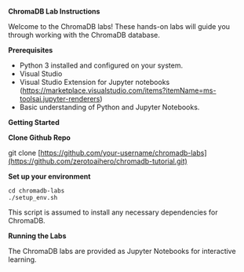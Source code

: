 **ChromaDB Lab Instructions**

Welcome to the ChromaDB labs! These hands-on labs will guide you through working with the ChromaDB database.

**Prerequisites**

- Python 3 installed and configured on your system.
- Visual Studio
- Visual Studio Extension for Jupyter notebooks (https://marketplace.visualstudio.com/items?itemName=ms-toolsai.jupyter-renderers)
- Basic understanding of Python and Jupyter Notebooks.

**Getting Started**

****Clone Github Repo****

git clone [https://github.com/your-username/chromadb-labs](https://github.com/zerotoaihero/chromadb-tutorial.git)

****Set up your environment****
```
cd chromadb-labs
./setup_env.sh 
```

This script is assumed to install any necessary dependencies for ChromaDB.

****Running the Labs****

The ChromaDB labs are provided as Jupyter Notebooks for interactive learning.
